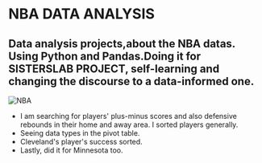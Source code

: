 # NBA DATA ANALYSIS
## Data analysis projects,about the NBA datas. Using **Python** and **Pandas**.Doing it for SISTERSLAB PROJECT, self-learning and changing the discourse to a data-informed one.
![NBA](https://cdn.nba.com/manage/2018/08/leaguev3.jpeg)
 
- I am searching for players' plus-minus scores and also defensive rebounds in their home and away area. I sorted players generally.
- Seeing data types in the pivot table.
- Cleveland's player's success sorted.
- Lastly, did it for Minnesota too.
